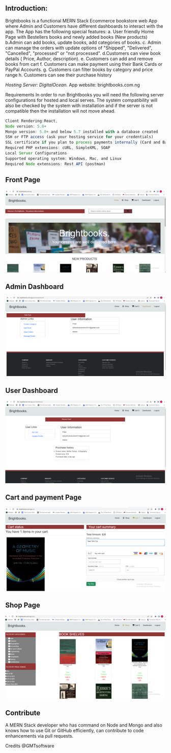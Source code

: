 ## Introduction:

Brightbooks is a functional MERN Stack Ecommerce bookstore web App where Admin and Customers have different dashboards to interact with the app. The App has the following special features:
a. User friendly Home Page with Bestellers books and newly added books (New products)
b.Admin can add books, update books, add categories of books.
c. Admin can manage the orders with update options of "Shipped", "Delivered", "Cancelled", "processed" or "not processed".
d.Customers can view book details ( Price, Author, description).
e. Customers can add and remove books from cart
f. Customers can make payment using their Bank Cards or PayPal Accounts.
g. Customers can filter books by category and price range
h. Customers can see their purchase history

_Hosting Server: DigitalOcean._
App website: brightbooks.com.ng

Requirements
In order to run Brightbooks you will need the following server configurations for hosted and local serves. The system compatibility will also be checked by the system with installation and if the server is not compatible then the installation will not move ahead.

```javascript
Client Rendering:React,
Node version: 5.0+
Mongo version: 5.0+ and below 5.7 installed with a database created
SSH or FTP access (ask your hosting service for your credentials)
SSL certificate if you plan to process payments internally (Card and Bank Card PayPal for instance)
Required PHP extensions: cURL, SimpleXML, SOAP
Local Server Configurations
Supported operating system: Windows, Mac, and Linux
Required Node extensions: Rest API (postman)

```

## Front Page

![Frontpage](2.png)

## Admin Dashboard

![Admin](1.png)

## User Dashboard

![user](3.png)

## Cart and payment Page

![user](4.png)

## Shop Page

![user](5.png)

## Contribute

A MERN Stack developer who has command on Node and Mongo and also knows how to use Git or GitHub efficiently, can contribute to code enhancements via pull requests.

Credits @GMTsoftware
